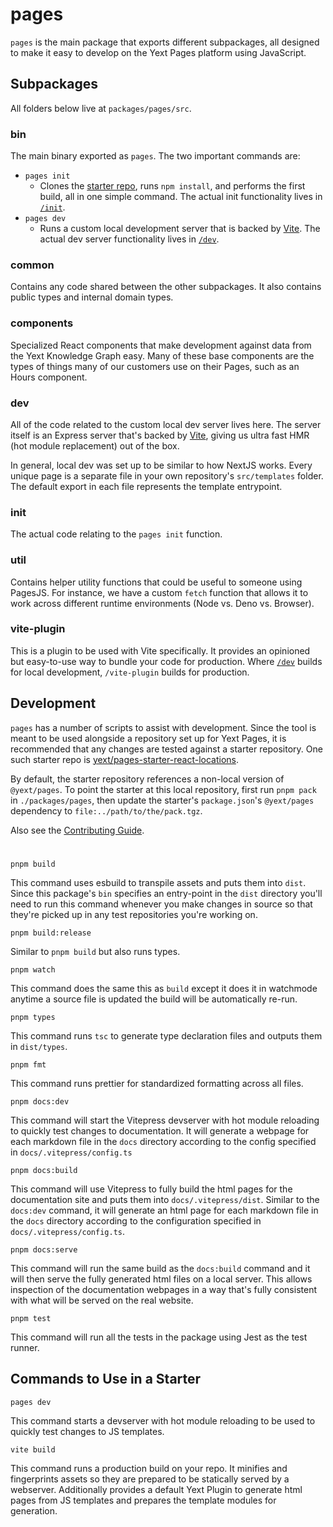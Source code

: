 # pages

`pages` is the main package that exports different subpackages, all designed to make it easy to develop on the Yext Pages platform using JavaScript.

## Subpackages

All folders below live at `packages/pages/src`.

### bin

The main binary exported as `pages`. The two important commands are:

- `pages init`
  - Clones the [starter repo](https://github.com/yext/pages-starter-react-locations), runs `npm install`, and performs the first build, all in one simple command. The actual init functionality lives in [`/init`](#init).
- `pages dev`
  - Runs a custom local development server that is backed by [Vite](https://vitejs.dev/). The actual dev server functionality lives in [`/dev`](#dev).

### common

Contains any code shared between the other subpackages. It also contains public types and internal domain types.

### components

Specialized React components that make development against data from the Yext Knowledge Graph easy. Many of these base components are the types of things many of our customers use on their Pages, such as an Hours component.

### dev

All of the code related to the custom local dev server lives here. The server itself is an Express server that's backed by [Vite](https://vitejs.dev/), giving us ultra fast HMR (hot module replacement) out of the box.

In general, local dev was set up to be similar to how NextJS works. Every unique page is a separate file in your own repository's `src/templates` folder. The default export in each file represents the template entrypoint.

### init

The actual code relating to the `pages init` function.

### util

Contains helper utility functions that could be useful to someone using PagesJS. For instance, we have a custom `fetch` function that allows it to work across different runtime environments (Node vs. Deno vs. Browser).

### vite-plugin

This is a plugin to be used with Vite specifically. It provides an opinioned but easy-to-use way to bundle your code for production. Where [`/dev`](#dev) builds for local development, `/vite-plugin` builds for production.

## Development

`pages` has a number of scripts to assist with development. Since the tool is meant to be
used alongside a repository set up for Yext Pages, it is recommended that any changes are tested
against a starter repository. One such starter repo is [yext/pages-starter-react-locations](https://github.com/yext/pages-starter-react-locations).

By default, the starter repository references a non-local version of `@yext/pages`. To point
the starter at this local repository, first run `pnpm pack` in `./packages/pages`, then update the starter's `package.json`'s `@yext/pages`
dependency to `file:../path/to/the/pack.tgz`.

Also see the [Contributing Guide](https://github.com/yext/pages/blob/main/CONTRIBUTING.md#repo-setup).

#

```
pnpm build
```

This command uses esbuild to transpile assets and puts them into `dist`. Since this package's `bin`
specifies an entry-point in the `dist` directory you'll need to run this command whenever you make
changes in source so that they're picked up in any test repositories you're working on.

```
pnpm build:release
```

Similar to `pnpm build` but also runs types.

```
pnpm watch
```

This command does the same this as `build` except it does it in watchmode anytime a source file is
updated the build will be automatically re-run.

```
pnpm types
```

This command runs `tsc` to generate type declaration files and outputs them in `dist/types`.

```
pnpm fmt
```

This command runs prettier for standardized formatting across all files.

```
pnpm docs:dev
```

This command will start the Vitepress devserver with hot module reloading to quickly test changes to documentation. It will generate a webpage for each markdown file in the `docs` directory according to the config specified in `docs/.vitepress/config.ts`

```
pnpm docs:build
```

This command will use Vitepress to fully build the html pages for the documentation site and puts them into `docs/.vitepress/dist`. Similar to the `docs:dev` command, it will generate an html page for each markdown file in the `docs` directory according to the configuration specified in `docs/.vitepress/config.ts`.

```
pnpm docs:serve
```

This command will run the same build as the `docs:build` command and it will then serve the fully generated html files on a local server. This allows inspection of the documentation webpages in a way that's fully consistent with what will be served on the real website.

```
pnpm test
```

This command will run all the tests in the package using Jest as the test runner.

## Commands to Use in a Starter

```
pages dev
```

This command starts a devserver with hot module reloading to be used to quickly test changes to
JS templates.

```
vite build
```

This command runs a production build on your repo. It minifies and fingerprints assets so they are
prepared to be statically served by a webserver. Additionally provides a default Yext Plugin to
generate html pages from JS templates and prepares the template modules for generation.
